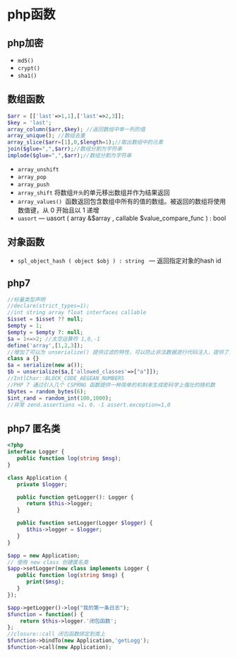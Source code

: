 # php函数

## php加密
- `md5()`
- `crypt()`
- `sha1()`

## 数组函数
```php
$arr = [['last'=>1,1],['last'=>2,3]];
$key = 'last';
array_column($arr,$key); //返回数组中单一列的值
array_unique(); //数组去重
array_slice($arr=[1],0,$length=1);//取出数组中的元素
join($glue=",",$arr);//数组分割为字符串
implode($glue=",",$arr);//数组分割为字符串
```

- `array_unshift`
- `array_pop`
- `array_push`
- `array_shift`   将数组`开头`的单元移出数组并作为结果返回
- `array_values() `函数返回包含数组中所有的值的数组。被返回的数组将使用数值键，从 0 开始且以 1 递增
- `uasort` — uasort ( array &$array , callable $value_compare_func ) : bool  


## 对象函数
- `spl_object_hash ( object $obj ) : string ` — 返回指定对象的hash id

## php7
```php
//标量类型声明
//declare(strict_types=1);
//int string array float interfaces callable
$isset = $isset ?? null;
$empty = 1;
$empty = $empty ?: null; 
$a = 1<=>2; //太空运算符 1,0,-1
define('array',[1,2,3]);
//增加了可以为 unserialize() 提供过滤的特性，可以防止非法数据进行代码注入，提供了更安全的反序列化数据。
class a {}
$a = serialize(new a());
$b = unserialize($a,['allowed_classes'=>["a"]]);
//IntlChar::BLOCK_CODE_AEGEAN_NUMBERS
//PHP 7 通过引入几个 CSPRNG 函数提供一种简单的机制来生成密码学上强壮的随机数
$bytes = random_bytes(6);
$int_rand = random_int(100,1000);
//异常 zend.assertions =1，0，-1 assert.exception=1,0

```

## php7 匿名类
```php
<?php
interface Logger {
   public function log(string $msg);
}

class Application {
   private $logger;

   public function getLogger(): Logger {
      return $this->logger;
   }

   public function setLogger(Logger $logger) {
      $this->logger = $logger;
   }  
}

$app = new Application;
// 使用 new class 创建匿名类
$app->setLogger(new class implements Logger {
   public function log(string $msg) {
      print($msg);
   }
});

$app->getLogger()->log("我的第一条日志");
$function = function() {
    return $this->logger.'闭包函数';
};
//closure::call 闭包函数绑定到类上
$function->bindTo(new Application,'getLogg');
$function->call(new Application);
```

